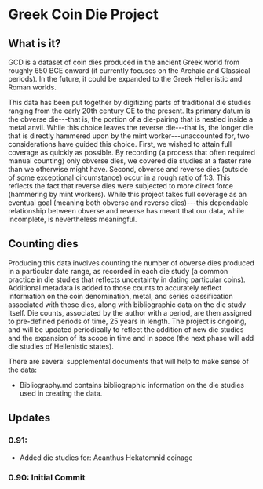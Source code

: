# Greek Coin Die Project

## What is it?
GCD is a dataset of coin dies produced in the ancient Greek world from roughly 650 BCE onward (it currently focuses on the Archaic and Classical periods). In the future, it could be expanded to the Greek Hellenistic and Roman worlds. 

This data has been put together by digitizing parts of traditional die studies ranging from the early 20th century CE to the present. Its primary datum is the obverse die---that is, the portion of a die-pairing that is nestled inside a metal anvil. While this choice leaves the reverse die---that is, the longer die that is directly hammered upon by the mint worker---unaccounted for, two considerations have guided this choice. First, we wished to attain full coverage as quickly as possible. By recording (a process that often required manual counting) only obverse dies, we covered die studies at a faster rate than we otherwise might have. Second, obverse and reverse dies (outside of some exceptional circumstance) occur in a rough ratio of 1:3. This reflects the fact that reverse dies were subjected to more direct force (hammering by mint workers). While this project takes full coverage as an eventual goal (meaning both obverse and reverse dies)---this dependable relationship between obverse and reverse has meant that our data, while incomplete, is nevertheless meaningful.

## Counting dies
Producing this data involves counting the number of obverse dies produced in a particular date range, as recorded in each die study (a common practice in die studies that reflects uncertainty in dating particular coins). Additional metadata is added to those counts to accurately reflect information on the coin denomination, metal, and series classification associated with those dies, along with bibliographic data on the die study itself. Die counts, associated by the author with a period, are then assigned to pre-defined periods of time, 25 years in length. The project is ongoing, and will be updated periodically to reflect the addition of new die studies and the expansion of its scope in time and in space (the next phase will add die studies of Hellenistic states).

There are several supplemental documents that will help to make sense of the data:

- Bibliography.md contains bibliographic information on the die studies used in creating the data.

## Updates

### 0.91:
- Added die studies for:
Acanthus
Hekatomnid coinage

### 0.90: Initial Commit
